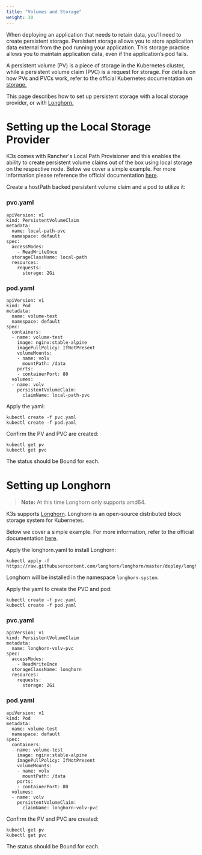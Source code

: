 ```yaml
---
title: "Volumes and Storage"
weight: 30
---
```


When deploying an application that needs to retain data, you’ll need to create persistent storage. Persistent storage allows you to store application data external from the pod running your application. This storage practice allows you to maintain application data, even if the application’s pod fails.

A persistent volume (PV) is a piece of storage in the Kubernetes cluster, while a persistent volume claim (PVC) is a request for storage. For details on how PVs and PVCs work, refer to the official Kubernetes documentation on [storage.](https://kubernetes.io/docs/concepts/storage/volumes/)

This page describes how to set up persistent storage with a local storage provider, or with [Longhorn.](#setting-up-longhorn)

# Setting up the Local Storage Provider
K3s comes with Rancher's Local Path Provisioner and this enables the ability to create persistent volume claims out of the box using local storage on the respective node. Below we cover a simple example. For more information please reference the official documentation [here](https://github.com/rancher/local-path-provisioner/blob/master/README.md#usage).

Create a hostPath backed persistent volume claim and a pod to utilize it:

### pvc.yaml

```
apiVersion: v1
kind: PersistentVolumeClaim
metadata:
  name: local-path-pvc
  namespace: default
spec:
  accessModes:
    - ReadWriteOnce
  storageClassName: local-path
  resources:
    requests:
      storage: 2Gi
```

### pod.yaml

```
apiVersion: v1
kind: Pod
metadata:
  name: volume-test
  namespace: default
spec:
  containers:
  - name: volume-test
    image: nginx:stable-alpine
    imagePullPolicy: IfNotPresent
    volumeMounts:
    - name: volv
      mountPath: /data
    ports:
    - containerPort: 80
  volumes:
  - name: volv
    persistentVolumeClaim:
      claimName: local-path-pvc
```

Apply the yaml:

```
kubectl create -f pvc.yaml
kubectl create -f pod.yaml
```

Confirm the PV and PVC are created:

```
kubectl get pv
kubectl get pvc
```

The status should be Bound for each.

# Setting up Longhorn

[comment]: <> (pending change - longhorn may support arm64 and armhf in the future.)

> **Note:** At this time Longhorn only supports amd64.

K3s supports [Longhorn](https://github.com/longhorn/longhorn). Longhorn is an open-source distributed block storage system for Kubernetes.

Below we cover a simple example. For more information, refer to the official documentation [here](https://github.com/longhorn/longhorn/blob/master/README.md).

Apply the longhorn.yaml to install Longhorn:

```
kubectl apply -f https://raw.githubusercontent.com/longhorn/longhorn/master/deploy/longhorn.yaml
```

Longhorn will be installed in the namespace `longhorn-system`.

Apply the yaml to create the PVC and pod:

```
kubectl create -f pvc.yaml
kubectl create -f pod.yaml
```

### pvc.yaml

```
apiVersion: v1
kind: PersistentVolumeClaim
metadata:
  name: longhorn-volv-pvc
spec:
  accessModes:
    - ReadWriteOnce
  storageClassName: longhorn
  resources:
    requests:
      storage: 2Gi
```

### pod.yaml

```
apiVersion: v1
kind: Pod
metadata:
  name: volume-test
  namespace: default
spec:
  containers:
  - name: volume-test
    image: nginx:stable-alpine
    imagePullPolicy: IfNotPresent
    volumeMounts:
    - name: volv
      mountPath: /data
    ports:
    - containerPort: 80
  volumes:
  - name: volv
    persistentVolumeClaim:
      claimName: longhorn-volv-pvc
```

Confirm the PV and PVC are created:

```
kubectl get pv
kubectl get pvc
```

The status should be Bound for each.

